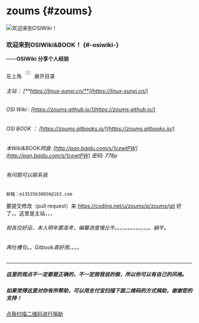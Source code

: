 # zoums {#zoums}

![](https://zoums.github.io/amWiki/images/logo.png "欢迎来到OSIWiki！")

### 欢迎来到OSIWiki&BOOK！ {#-osiwiki-}

——**OSIWiki 分享个人经验**

左上角![](/assets/menu.png)展开目录

###### 主站： [**https://linux-sunxi.cn/**](https://linux-sunxi.cn/)

###### OSI Wiki : [https://zoums.github.io/](https://zoums.github.io/)

###### OSI BOOK ： [https://zoums.gitbooks.io/](https://zoums.gitbooks.io/)

###### 本Wiki&BOOK网盘: [http://pan.baidu.com/s/1cewtPW](http://pan.baidu.com/s/1cewtPW) 密码: 778p

###### 有问题可以联系我

```
邮箱：m13535630856@163.com
```

要提交修改（pull request）来 https://coding.net/u/zoums/p/zoums/git 好了，。这里是主站，，，

###### 祝各位好运，本人明年要高考，编纂进度慢比牛。。。。。。。。。。。。。。蜗牛。

###### 再吐槽句。。Gitbook真好用。。。。

---

##### 这里的观点不一定都是正确的，不一定按我说的做，所以你可以有自己的风格。

##### 如果觉得这里对你有所帮助，可以用支付宝扫描下面二维码的方式捐助，谢谢您的支持！

[点我扫描二维码进行捐助](https://raw.githubusercontent.com/zoums/zoums.github.io/master/amWiki/images/1498295200113.jpg)

